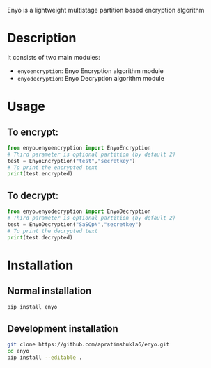 Enyo is a lightweight multistage partition based encryption algorithm

# Description
    
It consists of two main modules:

- `enyoencryption`: Enyo Encryption algorithm module
- `enyodecryption`: Enyo Decryption algorithm module

# Usage
    
## To encrypt:
```python
from enyo.enyoencryption import EnyoEncryption
# Third parameter is optional partition (by default 2)
test = EnyoEncryption("test","secretkey")
# To print the encrypted text
print(test.encrypted)
```

## To decrypt:
```python
from enyo.enyodecryption import EnyoDecryption
# Third parameter is optional partition (by default 2)
test = EnyoDecryption("SaSQpN","secretkey")
# To print the decrypted text
print(test.decrypted)
```

# Installation
 
## Normal installation

```bash
pip install enyo
```

## Development installation

```bash
git clone https://github.com/apratimshukla6/enyo.git
cd enyo
pip install --editable .
```